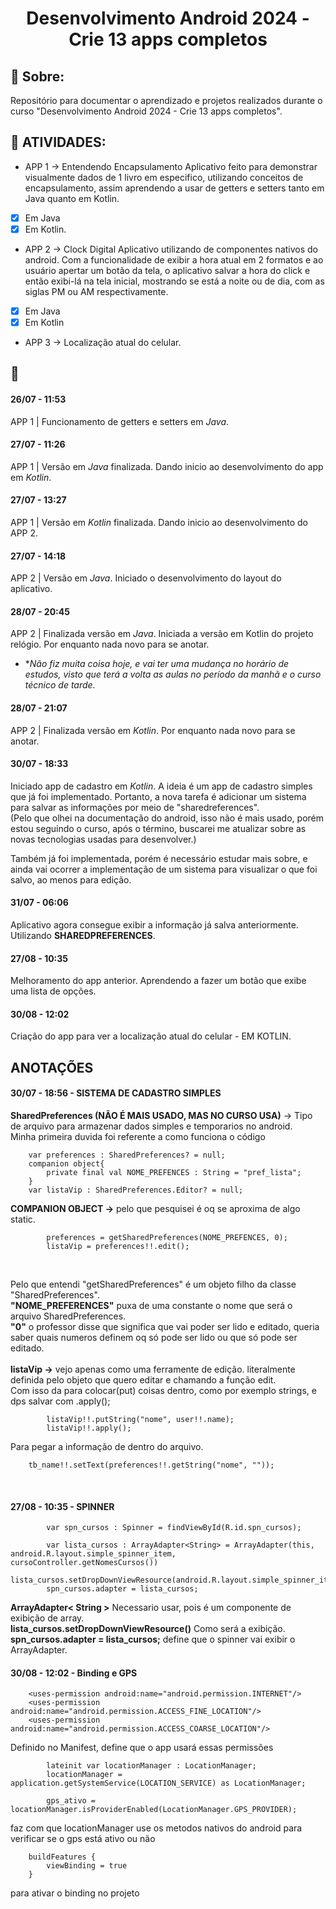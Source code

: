 <h1 align="center"> Desenvolvimento Android 2024 - Crie 13 apps completos </h1>

## :scroll: Sobre:
Repositório para documentar o aprendizado e projetos realizados durante o curso "Desenvolvimento Android 2024 - Crie 13 apps completos".<br>

## :newspaper: ATIVIDADES:

- APP 1 -> Entendendo Encapsulamento
Aplicativo feito para demonstrar visualmente dados de 1 livro em especifico, utilizando conceitos de encapsulamento, assim aprendendo a usar de getters e setters tanto em Java quanto em Kotlin.
- [x] Em Java
- [x] Em Kotlin.

- APP 2 -> Clock Digital
Aplicativo utilizando de componentes nativos do android. Com a funcionalidade de exibir a hora atual em 2 formatos e ao usuário apertar um botão da tela, o aplicativo salvar a hora do click e então exibi-lá na tela inicial, mostrando se está a noite ou de dia, com as siglas PM ou AM respectivamente.
- [x] Em Java
- [x] Em Kotlin

- APP 3 -> Localização atual do celular.


## :scroll:
#### 26/07 - 11:53
APP 1 | Funcionamento de getters e setters em *Java*.

#### 27/07 - 11:26
APP 1 | Versão em *Java* finalizada. Dando inicio ao desenvolvimento do app em *Kotlin*.

#### 27/07 - 13:27
APP 1 | Versão em *Kotlin* finalizada. Dando inicio ao desenvolvimento do APP 2.

#### 27/07 - 14:18
APP 2 | Versão em *Java*. Iniciado o desenvolvimento do layout do aplicativo.

#### 28/07 - 20:45
APP 2 | Finalizada versão em *Java*. Iniciada a versão em Kotlin do projeto relógio. Por enquanto nada novo para se anotar.
* **Não fiz muita coisa hoje, e vai ter uma mudança no horário de estudos, visto que terá a volta as aulas no período da manhã e o curso técnico de tarde.*

#### 28/07 - 21:07
APP 2 | Finalizada versão em *Kotlin*. Por enquanto nada novo para se anotar.

#### 30/07 - 18:33
Iniciado app de cadastro em *Kotlin*. A ideia é um app de cadastro simples que já foi implementado. Portanto, a nova tarefa é adicionar um sistema para salvar as informações por meio de "sharedreferences".<br>
(Pelo que olhei na documentação do android, isso não é mais usado, porém estou seguindo o curso, após o término, buscarei me atualizar sobre as novas tecnologias usadas para desenvolver.)<br>

Também já foi implementada, porém é necessário estudar mais sobre, e ainda vai ocorrer a implementação de um sistema para visualizar o que foi salvo, ao menos para edição.

#### 31/07 - 06:06
Aplicativo agora consegue exibir a informação já salva anteriormente. Utilizando **SHAREDPREFERENCES**.

#### 27/08 - 10:35
Melhoramento do app anterior. Aprendendo a fazer um botão que exibe uma lista de opções.

#### 30/08 - 12:02
Criação do app para ver a localização atual do celular -  EM KOTLIN.

## ANOTAÇÕES
#### 30/07 - 18:56 - SISTEMA DE CADASTRO SIMPLES
**SharedPreferences (NÃO É MAIS USADO, MAS NO CURSO USA)** -> Tipo de arquivo para armazenar dados simples e temporarios no android.<br>
Minha primeira duvida foi referente a como funciona o código 
```
    var preferences : SharedPreferences? = null;
    companion object{
        private final val NOME_PREFENCES : String = "pref_lista";
    }
    var listaVip : SharedPreferences.Editor? = null;
```
**COMPANION OBJECT ->** pelo que pesquisei é oq se aproxima de algo static. <br>
```
        preferences = getSharedPreferences(NOME_PREFENCES, 0);
        listaVip = preferences!!.edit();
```
<br>

Pelo que entendi "getSharedPreferences" é um objeto filho da classe "SharedPreferences". <br>
**"NOME_PREFERENCES"** puxa de uma constante o nome que será o arquivo SharedPreferences.<br>
**"0"** o professor disse que significa que vai poder ser lido e editado, queria saber quais numeros definem oq só pode ser lido ou que só pode ser editado.<br><br>
**listaVip ->** vejo apenas como uma ferramente de edição. literalmente definida pelo objeto que quero editar e chamando a função edit. <br>
Com isso da para colocar(put) coisas dentro, como por exemplo strings, e dps salvar com .apply();
<br>
```
        listaVip!!.putString("nome", user!!.name);
        listaVip!!.apply();
```
Para pegar a informação de dentro do arquivo.

        tb_name!!.setText(preferences!!.getString("nome", ""));

<br>

#### 27/08 - 10:35 - SPINNER
```
        var spn_cursos : Spinner = findViewById(R.id.spn_cursos);

        var lista_cursos : ArrayAdapter<String> = ArrayAdapter(this, android.R.layout.simple_spinner_item, cursoController.getNomesCursos())
        lista_cursos.setDropDownViewResource(android.R.layout.simple_spinner_item);
        spn_cursos.adapter = lista_cursos;
```
**ArrayAdapter< String >** Necessario usar, pois é um componente de exibição de array.<br>
**lista_cursos.setDropDownViewResource()** Como será a exibição.<br>
**spn_cursos.adapter = lista_cursos;** define que o spinner vai exibir o ArrayAdapter.
 
#### 30/08 - 12:02 - Binding e GPS

```
    <uses-permission android:name="android.permission.INTERNET"/>
    <uses-permission android:name="android.permission.ACCESS_FINE_LOCATION"/>
    <uses-permission android:name="android.permission.ACCESS_COARSE_LOCATION"/>
```
Definido no Manifest, define que o app usará essas permissões

```
        lateinit var locationManager : LocationManager;
        locationManager = application.getSystemService(LOCATION_SERVICE) as LocationManager;

        gps_ativo = locationManager.isProviderEnabled(LocationManager.GPS_PROVIDER);
```
faz com que locationManager use os metodos nativos do android para verificar se o gps está ativo ou não

```
    buildFeatures {
        viewBinding = true
    }
```
para ativar o binding no projeto
        
